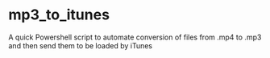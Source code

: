 # mp3_to_itunes
A quick Powershell script to automate conversion of files from .mp4 to .mp3 and then send them to be loaded by iTunes
